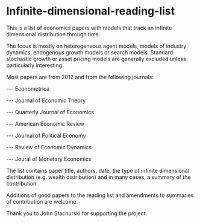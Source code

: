 # Infinite-dimensional-reading-list

This is a list of economics papers with models that track an infinite dimensional distribution through time. 

The focus is mostly on heterogeneous agent models, models of industry dynamics, endogenous growth models or search models. Standard stochastic growth or asset pricing models are generally excluded unless particularly interesting. 


Most papers are from 2012 and from the following journals:

--- Econometrica

--- Journal of Economic Theory

--- Quarterly Journal of Economics

--- American Economic Review

--- Journal of Political Economy

--- Review of Economic Dynamics 

--- Joural of Monetary Economics


The list contains paper title, authors, date, the type of infinite dimensional distribution (e.g. wealth distribution) and in many cases, 
a summary of the contribution. 

Additions of good papers to the reading list and amendments to summaries of contribution are welcome. 

Thank you to John Stachurski for supporting the project. 




